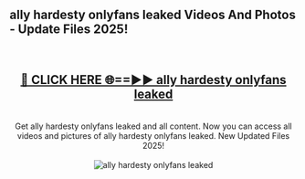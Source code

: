 <h2>ally hardesty onlyfans leaked Videos And Photos - Update Files 2025!</h2>
<br>
<div align="center">
<h2><a href="https://linkcuts.com/hfmhzwbr" rel="nofollow">🔴 CLICK HERE 🌐==►► ally hardesty onlyfans leaked</a></h2>
<br>
Get ally hardesty onlyfans leaked and all content. Now you can access all videos and pictures of ally hardesty onlyfans leaked. New Updated Files 2025!
<br>
<br>
<a href="https://linkcuts.com/hfmhzwbr" rel="nofollow" data-target="animated-image.originalLink"><img src="https://i.ibb.co.com/WyWwxjT/player-gif2.gif" alt="ally hardesty onlyfans leaked" style="max-width: 100%; display: inline-block;" data-target="animated-image.originalImage"></a>
</div>
<br>
